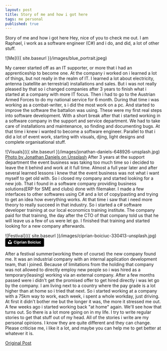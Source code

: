 ```yaml
---
layout: post
title: Story of me and how i got here
tags: me personal
published: true
---
```

Story of me and how i got here
Hey, nice of you to check me out.
I am Raphael, i work as a software engineer (C#) and i do, and did, a lot of other stuff.

![Me]({{ site.baseurl }}/images/blue_portrait.jpeg)

My career started off as an IT supporter, or more that i had an apprenticeship to become one. At the company i worked on i learned a lot of things, but not really in the realm of IT. I learned a lot about electricity, antenna (satellite an terrestrial) installations and sales. But i was not really pleased by that so i changed companies after 3 years to finish what i started at a company with more IT focus.
Then i had to go to the Austrian Armed Forces to do my national service for 6 month. During that time i was working as a combat-writer, s i did the most work on a pc. And started to improve the software the battalion was using. These were my first real steps into software development.
With a short break after that i started working in a software company in the support and service department. We had to take care of installations and maintenance, so finding and documenting bugs. At that time i knew i wanted to become a software engineer.
Parallel to that i did a lot of event work, starting with visuals, djing, light designs and complete organisational stuff.

![Visuals]({{ site.baseurl }}/images/jonathan-daniels-648926-unsplash.jpg)
[Photo by Jonathan Daniels on Unsplash](https://unsplash.com/photos/xjGi4Am1pQs?utm_source=unsplash&utm_medium=referral&utm_content=creditCopyText)
After 3 years at the support department the event business was taking too much time so i decided to leave the it behind and work at it full time.
Almost a full year later and after several learned lessons i knew that the event business was not what i want myself to get old with. So i closed my company and started looking for a new job. That i found in a software company providing business solutions(ERP for SME and clubs) done with filemaker. I made a few interfaces to other softwares using C# and a lot of copy/pasting and trying to get an idea how everything works.
At that time i saw that i need more theory to really succeed in that industry. So i started a c# software developer training at our local economics training institute. The company paid for that training, the day after the CTO of that company told us that he will leave us a few of us were let go. I finished that training and started looking for a new company afterwards.

![Festival]({{ site.baseurl }}/images/ciprian-boiciuc-330413-unsplash.jpg)
<a style="background-color:black;color:white;text-decoration:none;padding:4px 6px;font-family:-apple-system, BlinkMacSystemFont, &quot;San Francisco&quot;, &quot;Helvetica Neue&quot;, Helvetica, Ubuntu, Roboto, Noto, &quot;Segoe UI&quot;, Arial, sans-serif;font-size:12px;font-weight:bold;line-height:1.2;display:inline-block;border-radius:3px" href="https://unsplash.com/@ciprian?utm_medium=referral&amp;utm_campaign=photographer-credit&amp;utm_content=creditBadge" target="_blank" rel="noopener noreferrer" title="Download free do whatever you want high-resolution photos from Ciprian Boiciuc"><span style="display:inline-block;padding:2px 3px"><svg xmlns="http://www.w3.org/2000/svg" style="height:12px;width:auto;position:relative;vertical-align:middle;top:-2px;fill:white" viewBox="0 0 32 32"><title>unsplash-logo</title><path d="M10 9V0h12v9H10zm12 5h10v18H0V14h10v9h12v-9z"></path></svg></span><span style="display:inline-block;padding:2px 3px">Ciprian Boiciuc</span></a>


After a festival summer(working there of course) the new company found me. It was an industrial company with an internal application development team, that i joined. Because of limitations from the holding that company was not allowed to directly employ new people so i was hired as a temporary(leasing) working via an external company. After a few months passed were i didn't get the promised offer to get hired directly i was let go by the company.
I am living next to a country where the pay grade is a lot higher than at home so i tried that next. So i started working at a company with a 75km way to work, each week, i spent a whole workday, just driving. At first it didn't bother me but the longer it was, the more it stressed me out.
A few weeks ago i started working back "at home" again. We'll see how that turns out.
So there is a lot more going on in my life. I try to write regular stories to get that stuff out of my head.
All of the stories i write are my personal opinions. I know they are quite different and they can change. Please criticise me, i like it a lot, and maybe you can help me to get better at whatever it is.

[Original Post](https://medium.com/@rfkuster/random-dude-543a90909767)
